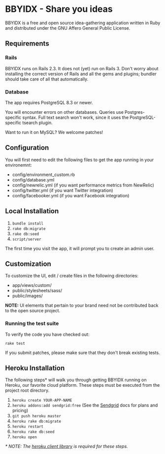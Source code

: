 # BBYIDX - Share you ideas

BBYIDX is a free and open source idea-gathering application written in Ruby and distributed
under the GNU Affero General Public License.

## Requirements

### Rails

BBYIDX runs on Rails 2.3. It does not (yet) run on Rails 3. Don't worry about installing the correct version of
Rails and all the gems and plugins; bundler should take care of all that automatically.

### Database

The app requires PostgreSQL 8.3 or newer.

You will encounter errors on other databases. Queries use Postgres-specific syntax. Full text search won't work,
since it uses the PostgreSQL-specific tsearch plugin.

Want to run it on MySQL? We welcome patches!

## Configuration

You will first need to edit the following files to get the app running in your environemnt:

* config/environment_custom.rb
* config/database.yml
* config/newrelic.yml       (if you want performance metrics from NewRelic)
* config/twitter.yml        (if you want Twitter integration)
* config/facebooker.yml     (if you want Facebook integration)

## Local Installation

1. `bundle install`
2. `rake db:migrate`
3. `rake db:seed`
4. `script/server`

The first time you visit the app, it will prompt you to create an admin user.

## Customization

To customize the UI, edit / create files in the following directories:

* app/views/custom/
* public/stylesheets/sass/
* public/images/

**NOTE:** UI elements that pertain to your brand need not be contributed back to the open source project.

### Running the test suite

To verify the code you have checked out:

    rake test
    
If you submit patches, please make sure that they don't break existing tests.

## Heroku Installation

The following steps* will walk you through getting BBYIDX running on Heroku, our favorite cloud platform.
These steps must be executed from the project root directory.

1. `heroku create YOUR-APP-NAME`
2. `heroku addons:add sendgrid:free` (See the [Sendgrid](http://addons.heroku.com/sendgrid) docs for plans and pricing)
3. `git push heroku master`
4. `heroku rake db:migrate`
5. `heroku restart`
6. `heroku rake db:seed`
7. `heroku open`

_* NOTE: The [heroku client library](http://rubygems.org/gems/heroku) is required for these steps._
